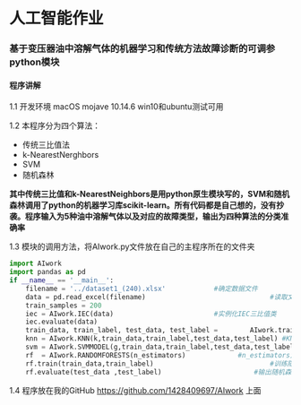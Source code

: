 # 人工智能作业

### 基于变压器油中溶解气体的机器学习和传统方法故障诊断的可调参python模块

#### 程序讲解

1.1 开发环境 macOS mojave 10.14.6    win10和ubuntu测试可用

1.2 本程序分为四个算法：

+ 传统三比值法
+ k-NearestNerghbors
+ SVM
+ 随机森林

**其中传统三比值和k-NearestNeighbors是用python原生模块写的，SVM和随机森林调用了python的机器学习库scikit-learn。所有代码都是自己想的，没有抄袭。程序输入为5种油中溶解气体以及对应的故障类型，输出为四种算法的分类准确率**

1.3 模块的调用方法，将AIwork.py文件放在自己的主程序所在的文件夹

````python
import AIwork
import pandas as pd
if __name__ == '__main__':
    filename = '../dataset1_(240).xlsx'            #确定数据文件
    data = pd.read_excel(filename)								 #读取文件的数据
    train_samples = 200														 #定义训练集的数量(根据需要自定)
    iec = AIwork.IEC(data)                         #实例化IEC三比值类
    iec.evaluate(data)														 #执行IEC三比值预测故障
    train_data, train_label, test_data, test_label =    	AIwork.train_test_samples(train_samples, filename) #划分训练集和测试集
    knn = AIwork.KNN(k,train_data,train_label,test_data,test_label)	#KNN的参数k为自定参数，可调
    svm = AIwork.SVMMODEL(g,train_data,train_label,test_data,test_label)		#g为可调参数
    rf  = AIwork.RANDOMFORESTS(n_estimators)			 #n_estimators为可调参数
    rf.train(train_data,train_label)							 #训练随机森林模型
    rf.evaluate(test_data ,test_label)						 #输出随机森林的准确率
````

1.4 程序放在我的GitHub https://github.com/1428409697/AIwork 上面

